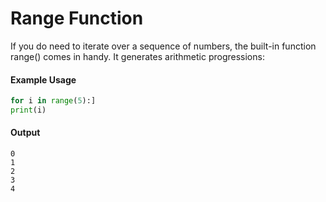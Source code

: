 # Range Function
If you do need to iterate over a sequence of numbers, the built-in function range() comes in handy. It generates arithmetic progressions:

#### Example Usage
 ```py
for i in range(5):]
 print(i)
 ```
 
 #### Output
 ```
0
1
2
3
4
 ```
